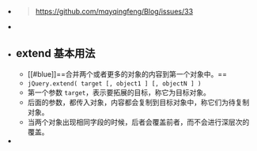 - > https://github.com/mqyqingfeng/Blog/issues/33
-
- ## extend 基本用法
	- [[#blue]]==合并两个或者更多的对象的内容到第一个对象中。==
	- `jQuery.extend( target [, object1 ] [, objectN ] )`
	- 第一个参数 `target`，表示要拓展的目标，称它为目标对象。
	- 后面的参数，都传入对象，内容都会复制到目标对象中，称它们为待复制对象。
	- 当两个对象出现相同字段的时候，后者会覆盖前者，而不会进行深层次的覆盖。
-